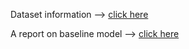 Dataset information --> [click here](https://github.com/xingchenzhang/MFIF)

A report on baseline model --> [click here](https://wandb.ai/adi001/W&B%20Course-Project%20Image-Fusion/reports/A-self-supervised-learning-technique-for-multi-focus-image-fusion--VmlldzoyMzI3NjIw?accessToken=fqmmmyjdgwwfm6kq217lw9vrey7tbir7cc2frg7enivkzw7zzaobvcjwwb3ndy5l)
